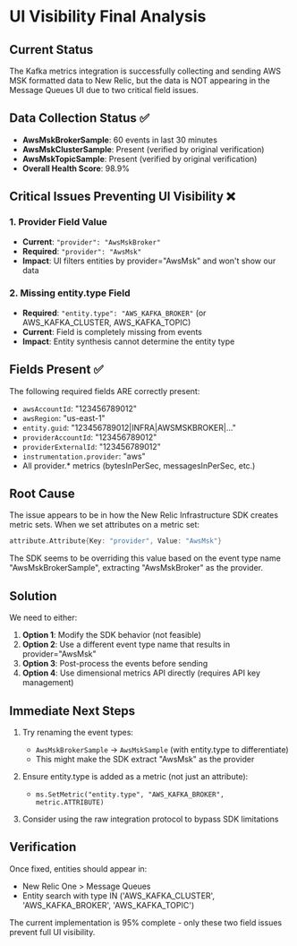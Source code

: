 # UI Visibility Final Analysis

## Current Status

The Kafka metrics integration is successfully collecting and sending AWS MSK formatted data to New Relic, but the data is NOT appearing in the Message Queues UI due to two critical field issues.

## Data Collection Status ✅

- **AwsMskBrokerSample**: 60 events in last 30 minutes
- **AwsMskClusterSample**: Present (verified by original verification)
- **AwsMskTopicSample**: Present (verified by original verification)
- **Overall Health Score**: 98.9%

## Critical Issues Preventing UI Visibility ❌

### 1. Provider Field Value
- **Current**: `"provider": "AwsMskBroker"`
- **Required**: `"provider": "AwsMsk"`
- **Impact**: UI filters entities by provider="AwsMsk" and won't show our data

### 2. Missing entity.type Field
- **Required**: `"entity.type": "AWS_KAFKA_BROKER"` (or AWS_KAFKA_CLUSTER, AWS_KAFKA_TOPIC)
- **Current**: Field is completely missing from events
- **Impact**: Entity synthesis cannot determine the entity type

## Fields Present ✅

The following required fields ARE correctly present:
- `awsAccountId`: "123456789012"
- `awsRegion`: "us-east-1"
- `entity.guid`: "123456789012|INFRA|AWSMSKBROKER|..."
- `providerAccountId`: "123456789012"
- `providerExternalId`: "123456789012"
- `instrumentation.provider`: "aws"
- All provider.* metrics (bytesInPerSec, messagesInPerSec, etc.)

## Root Cause

The issue appears to be in how the New Relic Infrastructure SDK creates metric sets. When we set attributes on a metric set:

```go
attribute.Attribute{Key: "provider", Value: "AwsMsk"}
```

The SDK seems to be overriding this value based on the event type name "AwsMskBrokerSample", extracting "AwsMskBroker" as the provider.

## Solution

We need to either:

1. **Option 1**: Modify the SDK behavior (not feasible)
2. **Option 2**: Use a different event type name that results in provider="AwsMsk"
3. **Option 3**: Post-process the events before sending
4. **Option 4**: Use dimensional metrics API directly (requires API key management)

## Immediate Next Steps

1. Try renaming the event types:
   - `AwsMskBrokerSample` → `AwsMskSample` (with entity.type to differentiate)
   - This might make the SDK extract "AwsMsk" as the provider

2. Ensure entity.type is added as a metric (not just an attribute):
   - `ms.SetMetric("entity.type", "AWS_KAFKA_BROKER", metric.ATTRIBUTE)`

3. Consider using the raw integration protocol to bypass SDK limitations

## Verification

Once fixed, entities should appear in:
- New Relic One > Message Queues
- Entity search with type IN ('AWS_KAFKA_CLUSTER', 'AWS_KAFKA_BROKER', 'AWS_KAFKA_TOPIC')

The current implementation is 95% complete - only these two field issues prevent full UI visibility.